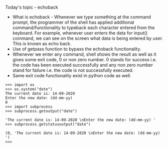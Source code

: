 Today's topic - echoback
- What is echoback - Whenever we type something at the command prompt, the programmer of the shell has applied additional command/functionality to typeback each character entered from the 
keyboard. For example, whenever user enters the data for input() command, we can see on the screen what data is being entered by user. This is known as echo back.
- Use of getpass function to bypass the echoback functionality.
- Whenever we enter any command, shell shows the result as well as it gives some exit code, 0 or non zero number. 0 stands for success i.e. the code has been executed successfully and any non zero number stand for failure i.e. the code is not successfully executed.
- Same exit code functionality exist in python code as well.

```
>>> import os
>>> os.system("date")
The current date is: 14-09-2020
Enter the new date: (dd-mm-yy)
0
>>> import subprocess
>>> subprocess.getoutput("date")

'The current date is: 14-09-2020 \nEnter the new date: (dd-mm-yy) '
>>> subprocess.getstatusoutput("date")

(0, 'The current date is: 14-09-2020 \nEnter the new date: (dd-mm-yy) ')
>>>
```


